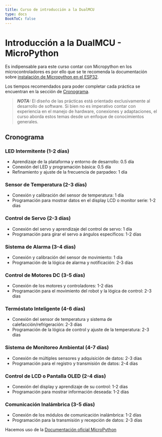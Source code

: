 ```yaml
---
title: Curso de introducción a la DualMCU
type: docs
BookToC: false
---
```


# **Introducción a la DualMCU** - MicroPython 
Es indipensable para este curso contar con Micropython en los microcontroladores es por ello que se te recomenda  la documentación sobre [instalación de Micropython en el ESP32](https://github.com/UNIT-Electronics/DualMCU-ESP32-MicroPython). 



Los tiempos recomendados para poder completar cada práctica se encuentran en la sección de [Cronograma](#cronograma).

> ***NOTA:***
>El diseño de las prácticas está orientado exclusivamente al desarrollo de software. Si bien no es imperativo contar con experiencia en el manejo de hardware, conexiones y adaptaciones, el curso aborda estos temas desde un enfoque de conocimientos generales.


## Cronograma
### LED Intermitente (1-2 días)
+ Aprendizaje de la plataforma y entorno de desarrollo: 0.5 día
+ Conexión del LED y programación básica: 0.5 día
+ Refinamiento y ajuste de la frecuencia de parpadeo: 1 día
### Sensor de Temperatura (2-3 días)
+ Conexión y calibración del sensor de temperatura: 1 día
+ Programación para mostrar datos en el display LCD o monitor serie: 1-2 días
### Control de Servo (2-3 días)
+ Conexión del servo y aprendizaje del control de servo: 1 día
+ Programación para girar el servo a ángulos específicos: 1-2 días
### Sistema de Alarma (3-4 días)
+ Conexión y calibración del sensor de movimiento: 1 día
+ Programación de la lógica de alarma y notificación: 2-3 días
### Control de Motores DC (3-5 días)
+ Conexión de los motores y controladores: 1-2 días
+ Programación para el movimiento del robot y la lógica de control: 2-3 días
### Termóstato Inteligente (4-6 días)
+ Conexión del sensor de temperatura y sistema de calefacción/refrigeración: 2-3 días
+ Programación de la lógica de control y ajuste de la temperatura: 2-3 días
### Sistema de Monitoreo Ambiental (4-7 días)
+ Conexión de múltiples sensores y adquisición de datos: 2-3 días
+ Programación para el registro y transmisión de datos: 2-4 días
### Control de LCD o Pantalla OLED (2-4 días)
+ Conexión del display y aprendizaje de su control: 1-2 días
+ Programación para mostrar información deseada: 1-2 días
### Comunicación Inalámbrica (3-5 días)
+ Conexión de los módulos de comunicación inalámbrica: 1-2 días
+ Programación para la transmisión y recepción de datos: 2-3 días


Hacemos uso de la [Documentación oficial MicroPython](https://docs.micropython.org/en/latest/index.html)